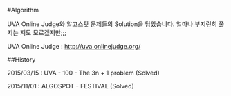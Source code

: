 #Algorithm

UVA Online Judge와 알고스팟 문제들의 Solution을 담았습니다.
얼마나 부지런히 풀지는 저도 모르겠지만;;;

UVA Online Judge : http://uva.onlinejudge.org/

##History

2015/03/15 : UVA      - 100 - The 3n + 1 problem (Solved)

2015/11/01 : ALGOSPOT - FESTIVAL (Solved)


